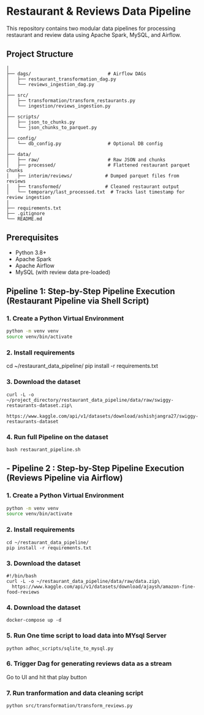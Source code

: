 #  Restaurant & Reviews Data Pipeline

This repository contains two modular data pipelines for processing restaurant and review data using Apache Spark, MySQL, and Airflow.

## Project Structure

```project/
│
├── dags/                            # Airflow DAGs
│   ├── restaurant_transformation_dag.py
│   └── reviews_ingestion_dag.py
│
├── src/
│   ├── transformation/transform_restaurants.py
│   └── ingestion/reviews_ingestion.py
│
├── scripts/
│   ├── json_to_chunks.py
│   └── json_chunks_to_parquet.py
│
├── config/
│   └── db_config.py                 # Optional DB config
│
├── data/
│   ├── raw/                         # Raw JSON and chunks
│   ├── processed/                   # Flattened restaurant parquet chunks
│   ├── interim/reviews/            # Dumped parquet files from reviews
│   ├── transformed/                # Cleaned restaurant output
│   └── temporary/last_processed.txt  # Tracks last timestamp for review ingestion
│
├── requirements.txt
├── .gitignore
└── README.md
```

## Prerequisites

- Python 3.8+
- Apache Spark
- Apache Airflow
- MySQL (with review data pre-loaded)

## Pipeline 1: Step-by-Step Pipeline Execution (Restaurant Pipeline via Shell Script)

### 1. Create a Python Virtual Environment

```bash
python -m venv venv
source venv/bin/activate
```
### 2. Install requirements 

cd ~/restaurant_data_pipeline/
pip install -r requirements.txt

### 3. Download the dataset

```#!/bin/bash
curl -L -o ~/project_directory/restaurant_data_pipeline/data/raw/swiggy-restaurants-dataset.zip\
  https://www.kaggle.com/api/v1/datasets/download/ashishjangra27/swiggy-restaurants-dataset
```
### 4. Run full Pipeline on the dataset

```bash restaurant_pipeline.sh```


## - Pipeline 2 : Step-by-Step Pipeline Execution (Reviews Pipeline via Airflow)

### 1. Create a Python Virtual Environment

```bash
python -m venv venv
source venv/bin/activate
```

### 2. Install requirements 
```
cd ~/restaurant_data_pipeline/
pip install -r requirements.txt

```
### 3. Download the dataset
```
#!/bin/bash
curl -L -o ~/restaurant_data_pipeline/data/raw/data.zip\
  https://www.kaggle.com/api/v1/datasets/download/ajaysh/amazon-fine-food-reviews
```
### 4. Download the dataset
```
docker-compose up -d
```
### 5. Run One time script to load data into MYsql Server
```
python adhoc_scripts/sqlite_to_mysql.py
```
### 6. Trigger Dag for generating reviews data as a stream

Go to UI and hit that play button

### 7. Run tranformation and data cleaning script
```
python src/transformation/transform_reviews.py
```
